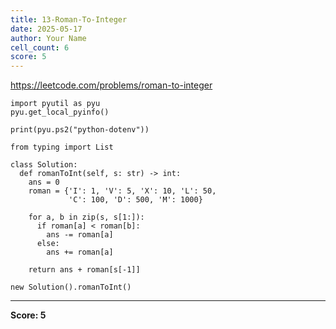 ```yaml
---
title: 13-Roman-To-Integer
date: 2025-05-17
author: Your Name
cell_count: 6
score: 5
---
```


https://leetcode.com/problems/roman-to-integer


```
import pyutil as pyu
pyu.get_local_pyinfo()
```


```
print(pyu.ps2("python-dotenv"))
```


```
from typing import List
```


```
class Solution:
  def romanToInt(self, s: str) -> int:
    ans = 0
    roman = {'I': 1, 'V': 5, 'X': 10, 'L': 50,
             'C': 100, 'D': 500, 'M': 1000}

    for a, b in zip(s, s[1:]):
      if roman[a] < roman[b]:
        ans -= roman[a]
      else:
        ans += roman[a]

    return ans + roman[s[-1]]
```


```
new Solution().romanToInt()
```


---
**Score: 5**
